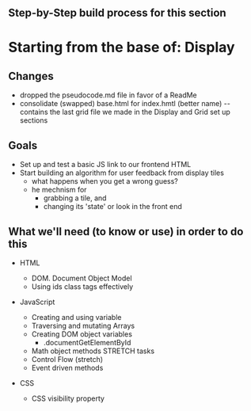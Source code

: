 ## Step-by-Step build process for this section

# Starting from the base of:  Display

## Changes
- dropped the pseudocode.md file in favor of a ReadMe
- consolidate (swapped) base.html for index.hmtl (better name)
	-- contains the last grid file we made in the Display and Grid set up sections

## Goals
- Set up and test a basic JS link to our frontend HTML
- Start building an algorithm for user feedback from display tiles
	- what happens when you get a wrong guess?
	- he mechnism for 
		- grabbing a tile, and
		- changing its 'state' or look in the front end

## What we'll need (to know or use) in order to do this
- HTML 
	- DOM. Document Object Model 
	- Using ids class tags effectively

- JavaScript
	- Creating and using variable
	- Traversing and mutating Arrays
	- Creating DOM object variables
		- .documentGetElementById
	- Math object methods
	STRETCH tasks
	- Control Flow (stretch)
	- Event driven methods	

- CSS
	- CSS visibility property

